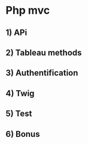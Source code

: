 # Php mvc 
## 1) APi 
## 2) Tableau methods
## 3) Authentification 
## 4) Twig
## 5) Test
## 6) Bonus 
